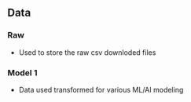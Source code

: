 ## Data
### Raw
<UL>
  <LI>Used to store the raw csv downloded files</LI>
</UL>

### Model 1
<UL>
  <LI>Data used transformed for various ML/AI modeling</LI>
</UL>